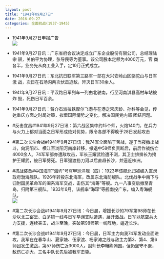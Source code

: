 ```yaml
---
layout: post
title: "1941年09月27日"
date: 2016-09-27
categories: 全面抗战(1937-1945)
---
```


<meta name="referrer" content="no-referrer" />

- 1941年9月27日申报广告 <br/><img src="https://ww2.sinaimg.cn/large/aca367d8jw1f88jh1ucnxj20pd0h743l.jpg" />

- 1941年9月27日讯：广东省府会议决定成立广东企业股份有限公司，总经理陆宗 骐，关伯平为协理，张导民等为董事。该公司股本定额为4000万元，官 商各半，业务先从商工业入手，定10月正式成立。 

- 1941年9月27日讯：东北抗日联军第三路军一部在大兴安岭山区骆驼山与日军激 战，次日在石场沟两次伏击追敌，歼灭日军30余人。 

- 1941年9月27日讯：平汉路日军列车一列由北驶南，行至河南淇县高村车站被炸 毁，死伤日军百余。 

- 1941年9月27日讯：蒋介石派拉铁摩尔飞港与在港之宋庆龄、孙科等会见，传达重庆方面之时局对策，拟借国际情势之变化，解决国民党内部 团结问题。 

- #反击宜昌#1941年9月27日讯：第六战区集中约15个师，火炮140门，在兵力与火力上都对当面之日军形成绝对优势，限令各部不得晚于28日发起攻击 

- #第二次长沙会战#1941年9月27日讯：我74军全面陷于苦战，遂于当夜撤出战斗，向洞阳市、横江至浏阳河南岸转移，撤退中58师负责断后，前后作战伤亡4000余人，74军军部亦遭敌攻击，军长王耀武险遭不测，其卫士排排长为掩护王耀武，被日军劈死。日军强渡捞刀河以后直趋长沙，并逼近株洲。 

- #抗战装备#中国海军“海圻”号穹甲巡洋舰（四）：1923年该舰北归被编入直隶政府渤海舰队。1926年转投东北海军，改属东北海防舰队。北伐战争中南下与归附国民革命军的闽系海军交战，击伤其“海筹”等舰。九一八事变后撤至青岛，归附第三舰队。1933年6月，该舰率“海琛”等舰南投广东，编入粤海舰队。 <br/><img src="https://ww1.sinaimg.cn/large/aca367d8jw1f87wx9eq83j20hs0k7gpr.jpg" />

- #第二次长沙会战#1941年9月27日讯：今日晨，增援长沙的79军第98师在长沙以北三窑堂、白茅铺一线与日军早渊支队遭遇，展开激战。日军以航空兵火力支援，连续突击，战斗至晚，突破第98师第一线阵地，逼近长沙。 

- #第二次长沙会战#1941年9月27日讯：今日晨，日军主力向我74军发动全面进攻，我军在在春华山、夏家塘、伍家渡、杨家滩之线与敌主力第3、第4、第6师团发生激战，第57师伤亡近3000人，副师长李翰卿殉国，但仍坚守不退，敌伤亡亦大，三名中队长先后被我军击毙。 

